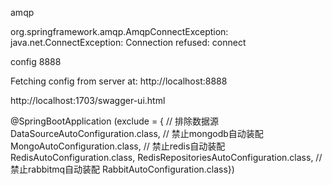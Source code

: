 amqp

org.springframework.amqp.AmqpConnectException: java.net.ConnectException: Connection refused: connect





config 8888

Fetching config from server at: http://localhost:8888




http://localhost:1703/swagger-ui.html




@SpringBootApplication (exclude = {
//      排除数据源
        DataSourceAutoConfiguration.class,
//        禁止mongodb自动装配
        MongoAutoConfiguration.class,
//        禁止redis自动装配
        RedisAutoConfiguration.class,
        RedisRepositoriesAutoConfiguration.class,
//        禁止rabbitmq自动装配
        RabbitAutoConfiguration.class})
